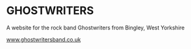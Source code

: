 # GHOSTWRITERS

A website for the rock band Ghostwriters from Bingley, West Yorkshire

www.ghostwritersband.co.uk
